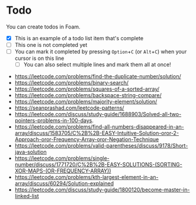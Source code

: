 # Todo

You can create todos in Foam.

- [x] This is an example of a todo list item that's complete
- [ ] This one is not completed yet
- [ ] You can mark it completed by pressing `Option`+`C` (or `Alt`+`C`) when your cursor is on this line
  - [ ] You can also select multiple lines and mark them all at once!

- https://leetcode.com/problems/find-the-duplicate-number/solution/
- https://leetcode.com/problems/binary-search/
- https://leetcode.com/problems/squares-of-a-sorted-array/
- https://leetcode.com/problems/backspace-string-compare/
- https://leetcode.com/problems/majority-element/solution/
- https://seanprashad.com/leetcode-patterns/
- https://leetcode.com/discuss/study-guide/1688903/Solved-all-two-pointers-problems-in-100-days.
- https://leetcode.com/problems/find-all-numbers-disappeared-in-an-array/discuss/1583705/C%2B%2B-EASY-Intuitive-Solution-oror-2-Approach-oror-Frequency-Array-oror-Negation-Technique
- https://leetcode.com/problems/valid-parentheses/discuss/9178/Short-java-solution
- https://leetcode.com/problems/single-number/discuss/1771720/C%2B%2B-EASY-SOLUTIONS-(SORTING-XOR-MAPS-(OR-FREQUENCY-ARRAY))
- https://leetcode.com/problems/kth-largest-element-in-an-array/discuss/60294/Solution-explained
- https://leetcode.com/discuss/study-guide/1800120/become-master-in-linked-list
